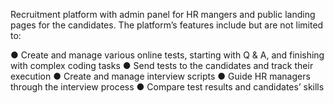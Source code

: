 Recruitment platform with admin panel for HR mangers and public landing pages for the candidates.
The platform’s features include but are not limited to:

● Create and manage various online tests, starting with Q & A, and finishing with complex coding tasks
● Send tests to the candidates and track their execution
● Create and manage interview scripts
● Guide HR managers through the interview process
● Compare test results and candidates’ skills
